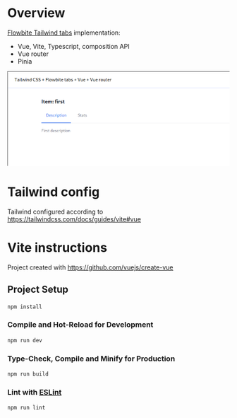 # Overview

[Flowbite Tailwind tabs](https://flowbite.com/docs/components/tabs) implementation:
- Vue, Vite, Typescript, composition API
- Vue router
- Pinia

![Demo](docs/demo.png)

# Tailwind config

Tailwind configured according to https://tailwindcss.com/docs/guides/vite#vue

# Vite instructions

Project created with https://github.com/vuejs/create-vue

## Project Setup

```sh
npm install
```

### Compile and Hot-Reload for Development

```sh
npm run dev
```

### Type-Check, Compile and Minify for Production

```sh
npm run build
```

### Lint with [ESLint](https://eslint.org/)

```sh
npm run lint
```
